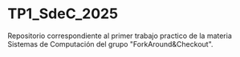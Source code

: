 # TP1_SdeC_2025
Repositorio correspondiente al primer trabajo practico de la materia Sistemas de Computación del grupo "ForkAround&amp;Checkout".
